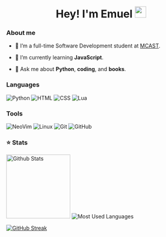 <h1 align="center">Hey! I'm Emuel <img src="https://raw.githubusercontent.com/vatsa287/vatsa287/master/assets/Hi.gif?raw=true" width="30px"></h1>

### About me

- 🔭 I’m a full-time Software Development student at <a href="https://www.mcast.edu.mt"/>MCAST</a>.

- 🌱 I’m currently learning **JavaScript**.

- 💬 Ask me about **Python**, **coding**, and **books**.

### Languages

<!-- Icons: https://simpleicons.org/ -->

![Python](https://img.shields.io/badge/-Python-05122A?style=for-the-badge&color=202020&logo=python)
![HTML](https://img.shields.io/badge/-Html-05122A?style=for-the-badge&color=202020&logo=html5)
![CSS](https://img.shields.io/badge/-Css-05122A?style=for-the-badge&color=202020&logo=css3)
![Lua](https://img.shields.io/badge/-Lua-05122A?style=for-the-badge&color=202020&logo=lua)

### Tools
![NeoVim](https://img.shields.io/badge/-NeoVim-05122A?style=for-the-badge&color=202020&logo=neovim&logoColor=4b9e4b)
![Linux](https://img.shields.io/badge/-Linux-05122A?style=for-the-badge&color=202020&logo=linux&logoColor=dfb914)
![Git](https://img.shields.io/badge/-Git-05122A?style=for-the-badge&color=202020&logo=git)
![GitHub](https://img.shields.io/badge/-GitHub-05122A?style=for-the-badge&color=202020&logo=github)


### ⭐ Stats

<!-- Catppuccin themed -->
<img height="170" src="https://github-readme-stats.vercel.app/api?username=emuel-vassallo&show_icons=true&bg_color=202020&border_color=EFEFEF&title_color=f5f5f5&text_color=d9e0ee&icon_color=f5f5f5" alt="Github Stats" />

<img src="https://github-readme-stats.vercel.app/api/top-langs/?username=emuel-vassallo&layout=compact&show_icons=true&bg_color=202020&border_color=EFEFEF&title_color=f5f5f5&text_color=ffffff&icon_color=f5f5f5&langs_count=6" alt="Most Used Languages" />

[![GitHub Streak](https://github-readme-streak-stats.herokuapp.com?user=emuel-vassallo&theme=dark&date_format=M%20j%5B%2C%20Y%5D&background=202020&ring=FFFFFF&fire=FFFFFF&currStreakLabel=DDDDDD&border=EFEFEF)](https://git.io/streak-stats)
